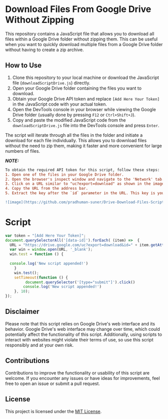 # Download Files From Google Drive Without Zipping

This repository contains a JavaScript file that allows you to download all files within a Google Drive folder without zipping them. This can be useful when you want to quickly download multiple files from a Google Drive folder without having to create a zip archive.

## How to Use

1. Clone this repository to your local machine or download the JavaScript file (`downloadScriptDrive.js`) directly.
2. Open your Google Drive folder containing the files you want to download.
3. Obtain your Google Drive API token and replace `[Add Here Your Token]` in the JavaScript code with your actual token.
4. Open the DevTools console in your browser while viewing the Google Drive folder (usually done by pressing `F12` or `Ctrl+Shift+J`).
5. Copy and paste the modified JavaScript code from the `downloadScriptDrive.js` file into the DevTools console and press `Enter`.

The script will iterate through all the files in the folder and initiate a download for each file individually. This allows you to download files without the need to zip them, making it faster and more convenient for large numbers of files.


**_NOTE:_**
```diff
To obtain the required API token for this script, follow these steps:
1. Open one of the files in your Google Drive folder.
2. Open the browser's inspect window and navigate to the 'Network' tab.
3. Click on a URL similar to "uc?export=download" as shown in the image.
4. Copy the URL from the address bar.
5. Extract the key after the `id` parameter in the URL. This key is your API token.

![image](https://github.com/pradhuman-suner/Drive-Download-Files-Script-/assets/90644231/6c665fe0-7df8-4559-80c7-6c493d62fb13)

```

# Script 
```js
var token = "[Add Here Your Token]";
document.querySelectorAll('[data-id]').forEach( (item) =>  {
  URL = "https://drive.google.com/uc?export=download&id=" + item.getAttribute('data-id') + token ;
  var win = window.open(URL, '_blank');
  win.test = function () {
    
  console.log('New script appended!')
    }
    win.test();
    setTimeout(function () {
         document.querySelector('[type="submit"]').click()
        console.log('New script appended!')
    }, 10);
});
```

## Disclaimer

Please note that this script relies on Google Drive's web interface and its behavior. Google Drive's web interface may change over time, which could potentially affect the functionality of this script. Additionally, using scripts to interact with websites might violate their terms of use, so use this script responsibly and at your own risk.

## Contributions

Contributions to improve the functionality or usability of this script are welcome. If you encounter any issues or have ideas for improvements, feel free to open an issue or submit a pull request.

## License

This project is licensed under the [MIT License](LICENSE).


